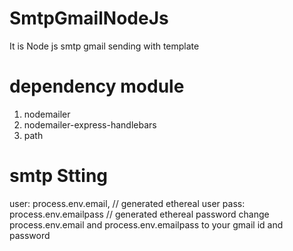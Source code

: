 # SmtpGmailNodeJs
It is  Node js  smtp gmail sending with template

# dependency module

  1) nodemailer
  2) nodemailer-express-handlebars
  3) path

# smtp Stting
  user: process.env.email, // generated ethereal user
  pass: process.env.emailpass // generated ethereal password
change process.env.email and process.env.emailpass  to your gmail id and  password  
